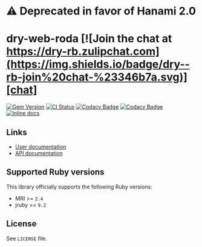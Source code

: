 # ⚠ Deprecated in favor of Hanami 2.0

[gem]: https://rubygems.org/gems/dry-web-roda
[actions]: https://github.com/dry-rb/dry-web-roda/actions
[codacy]: https://www.codacy.com/gh/dry-rb/dry-web-roda
[chat]: https://dry-rb.zulipchat.com
[inchpages]: http://inch-ci.org/github/dry-rb/dry-web-roda

# dry-web-roda [![Join the chat at https://dry-rb.zulipchat.com](https://img.shields.io/badge/dry--rb-join%20chat-%23346b7a.svg)][chat]

[![Gem Version](https://badge.fury.io/rb/dry-web-roda.svg)][gem]
[![CI Status](https://github.com/dry-rb/dry-web-roda/workflows/ci/badge.svg)][actions]
[![Codacy Badge](https://api.codacy.com/project/badge/Grade/aa0e136b8b6640439852099ca002e01b)][codacy]
[![Codacy Badge](https://api.codacy.com/project/badge/Coverage/aa0e136b8b6640439852099ca002e01b)][codacy]
[![Inline docs](http://inch-ci.org/github/dry-rb/dry-web-roda.svg?branch=master)][inchpages]

## Links

* [User documentation](http://dry-rb.org/gems/dry-web-roda)
* [API documentation](http://rubydoc.info/gems/dry-web-roda)

## Supported Ruby versions

This library officially supports the following Ruby versions:

* MRI >= `2.4`
* jruby >= `9.2`

## License

See `LICENSE` file.

